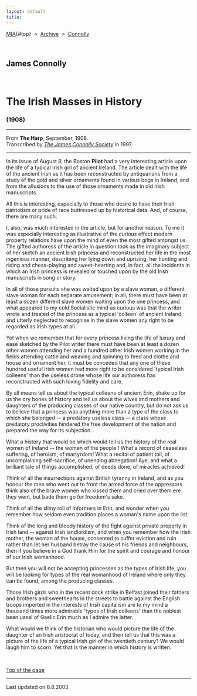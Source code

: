 ```yaml
---
layout: default
title: 
---
```

[MIA](../../../../index.htm){#top}  \> 
[Archive](../../../index.htm)  \>  [Connolly](../../index.htm)

 

## James Connolly

 

# The Irish Masses in History

### (1908)

------------------------------------------------------------------------

From **The Harp**, September, 1908.\
Transcribed by [*The James Connolly
Society*](http://www.wageslave.org/jcs/) in 1997.

------------------------------------------------------------------------

In its issue of August 8, the Boston **Pilot** had a very interesting
article upon the life of a typical Irish girl of ancient Ireland. The
article dealt with the life of the ancient Irish as it has been
reconstructed by antiquarians from a study of the gold and silver
ornaments found in various bogs in Ireland, and from the allusions to
the use of those ornaments made in old Irish manuscripts

All this is interesting, especially to those who desire to have their
Irish patriotism or pride of race buttressed up by historical data. And,
of course, there are many such.

I, also, was much interested in the article, but for another reason. To
me it was especially interesting as illustrative of the curious effect
modern property relations have upon the mind of even the most gifted
amongst us. The gifted authoress of the article in question took as the
imaginary subject of her sketch an ancient Irish princess and
reconstructed her life in the most ingenious manner, describing her
lying down and uprising, her hunting and riding and chess-playing and
sweet-hearting and, in fact, all the incidents in which an Irish
princess is revealed or touched upon by the old Irish manuscripts in
song or story.

In all of those pursuits she was waited upon by a slave woman, a
different slave woman for each separate amusement; in all, there must
have been at least a dozen different slave women waiting upon the one
princess, and what appeared to my cold Socialistic mind as curious was
that the writer wrote and treated of the princess as a typical 'colleen'
of ancient Ireland, and utterly neglected to recognise in the slave
women any right to be regarded as Irish types at all.

Yet when we remember that for every princess living the life of luxury
and ease sketched by the Pilot writer there must have been at least a
dozen other women attending her and a hundred other Irish women working
in the fields attending cattle and weaving and spinning to feed and
clothe and house and ornament her, it must be conceded that any one of
these hundred useful Irish women had more right to be considered
'typical Irish colleens' than the useless drone whose life our authoress
has reconstructed with such loving fidelity and care.

By all means tell us about the typical colleens of ancient Erin, shake
up for us the dry bones of history and tell us about the wives and
mothers and daughters of the producing classes of our native country,
but do not ask us to believe that a princess was anything more than a
type of the class to which she belonged -- a predatory useless class --
a class whose predatory proclivities hindered the free development of
the nation and prepared the way for its subjection.

What a history that would be which would tell us the history of the real
women of Ireland -- the women of the people ! What a record of ceaseless
suffering, of heroism, of martyrdom! What a recital of patient toil, of
uncomplaining self-sacrifice, of unending abnegation! Aye, and what a
brilliant tale of things accomplished, of deeds done, of miracles
achieved!

Think of all the insurrections against British tyranny in Ireland, and
as you honour the men who went out to front the armed force of the
oppressors think also of the brave women who kissed them and cried over
them ere they went, but bade them go for freedom's sake.

Think of all the slimy roll of informers in Erin, and wonder when you
remember how seldom even tradition places a woman's name upon the list.

Think of the long and bloody history of the fight against private
property in Irish land -- against Irish landlordism, and when you
remember how the Irish mother, the woman of the house, consented to
suffer eviction and ruin rather than let her husband betray the cause of
his friends and neighbours, then if you believe in a God thank Him for
the spirit and courage and honour of our Irish womanhood.

But then you will not be accepting princesses as the types of Irish
life, you will be looking for types of the real womanhood of Ireland
where only they can be found, among the producing classes.

Those Irish girds who in the recent dock strike in Belfast joined their
fathers and brothers and sweethearts in the streets to battle against
the English troops imported in the interests of Irish capitalism are to
my mind a thousand times more admirable 'types of Irish colleens' than
the noblest bean uasal of Gaelic Erin much as I admire the latter.

What would we think of the historian who would picture the life of the
daughter of an Irish aristocrat of today, and then tell us that this was
a picture of the life of a typical Irish girl of the twentieth century?
We would laugh him to scorn. Yet that is the manner in which history is
written.

 

[Top of the page](#top)

------------------------------------------------------------------------

Last updated on 8.8.2003
